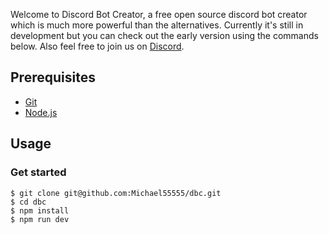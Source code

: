 Welcome to Discord Bot Creator, a free open source discord bot creator which is much more powerful than the alternatives.
Currently it's still in development but you can check out the early version using the commands below. Also feel free to join us on [Discord](https://discord.gg/Z7ybzt2KRr).

## Prerequisites
- [Git](https://git-scm.com/book/en/v2/Getting-Started-Installing-Git)
- [Node.js](https://nodejs.org/en/download/)

## Usage

### Get started

```
$ git clone git@github.com:Michael55555/dbc.git
$ cd dbc
$ npm install
$ npm run dev
```
